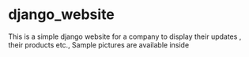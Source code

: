 # django_website
This is a simple django website for a company to display their updates , their products etc.,
Sample pictures are available inside
